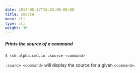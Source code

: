 ```yaml
---
date: 2017-05-17T18:22:00-08:00
title: source
menu: cli
type: cli
weight: 30
---
```

##### Prints the source of a command

```sh
$ ssh alpha.cmd.io :source <command>
```

`:source <command>` will display the source for a given `<command>`.
